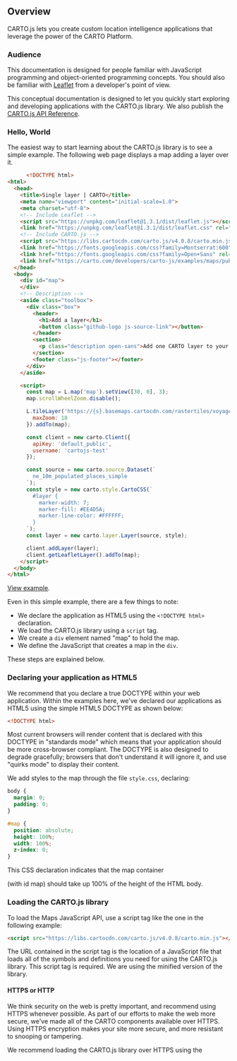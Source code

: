 ## Overview

CARTO.js lets you create custom location intelligence applications that leverage the power of the CARTO Platform.

### Audience

This documentation is designed for people familiar with JavaScript programming and object-oriented programming concepts. You should also be familiar with [Leaflet](https://leafletjs.com/) from a developer's point of view.

This conceptual documentation is designed to let you quickly start exploring and developing applications with the CARTO.js library. We also publish the [CARTO.js API Reference]({{site.cartojs_docs}}/reference/).

### Hello, World

The easiest way to start learning about the CARTO.js library is to see a simple example. The following web page displays a map adding a layer over it.

```html
      <!DOCTYPE html>
<html>
  <head>
    <title>Single layer | CARTO</title>
    <meta name="viewport" content="initial-scale=1.0">
    <meta charset="utf-8">
    <!-- Include Leaflet -->
    <script src="https://unpkg.com/leaflet@1.3.1/dist/leaflet.js"></script>
    <link href="https://unpkg.com/leaflet@1.3.1/dist/leaflet.css" rel="stylesheet">
    <!-- Include CARTO.js -->
    <script src="https://libs.cartocdn.com/carto.js/v4.0.8/carto.min.js"></script>
    <link href="https://fonts.googleapis.com/css?family=Montserrat:600" rel="stylesheet">
    <link href="https://fonts.googleapis.com/css?family=Open+Sans" rel="stylesheet">
    <link href="https://carto.com/developers/carto-js/examples/maps/public/style.css" rel="stylesheet">
  </head>
  <body>
    <div id="map">
    </div>
    <!-- Description -->
    <aside class="toolbox">
      <div class="box">
        <header>
          <h1>Add a layer</h1>
          <button class="github-logo js-source-link"></button>
        </header>
        <section>
          <p class="description open-sans">Add one CARTO layer to your map.</p>
        </section>
        <footer class="js-footer"></footer>
      </div>
    </aside>

    <script>
      const map = L.map('map').setView([30, 0], 3);
      map.scrollWheelZoom.disable();

      L.tileLayer('https://{s}.basemaps.cartocdn.com/rastertiles/voyager_nolabels/{z}/{x}/{y}.png', {
        maxZoom: 18
      }).addTo(map);

      const client = new carto.Client({
        apiKey: 'default_public',
        username: 'cartojs-test'
      });

      const source = new carto.source.Dataset(`
        ne_10m_populated_places_simple
      `);
      const style = new carto.style.CartoCSS(`
        #layer {
          marker-width: 7;
          marker-fill: #EE4D5A;
          marker-line-color: #FFFFFF;
        }
      `);
      const layer = new carto.layer.Layer(source, style);

      client.addLayer(layer);
      client.getLeafletLayer().addTo(map);
    </script>
  </body>
</html>
```

[View example]({{site.cartojs_docs}}/examples/#example-add-a-layer).

Even in this simple example, there are a few things to note:

  - We declare the application as HTML5 using the `<!DOCTYPE html>` declaration.
  - We load the CARTO.js library using a `script` tag.
  - We create a `div` element named "map" to hold the map.
  - We define the JavaScript that creates a map in the `div`.

These steps are explained below.

### Declaring your application as HTML5

We recommend that you declare a true DOCTYPE within your web application. Within the examples here, we've declared our applications as HTML5 using the simple HTML5 DOCTYPE as shown below:

```html
<!DOCTYPE html>
```

Most current browsers will render content that is declared with this DOCTYPE in "standards mode" which means that your application should be more cross-browser compliant. The DOCTYPE is also designed to degrade gracefully; browsers that don't understand it will ignore it, and use "quirks mode" to display their content.

We add styles to the map through the file `style.css`, declaring:

```css
body {
  margin: 0;
  padding: 0;
}

#map {
  position: absolute;
  height: 100%;
  width: 100%;
  z-index: 0;
}
```

This CSS declaration indicates that the map container <div> (with id map) should take up 100% of the height of the HTML body.

### Loading the CARTO.js library

To load the Maps JavaScript API, use a script tag like the one in the following example:

```html
<script src="https://libs.cartocdn.com/carto.js/v4.0.8/carto.min.js"></script>
```

The URL contained in the script tag is the location of a JavaScript file that loads all of the symbols and definitions you need for using the CARTO.js library. This script tag is required. We are using the minified version of the library.

#### HTTPS or HTTP
We think security on the web is pretty important, and recommend using HTTPS whenever possible. As part of our efforts to make the web more secure, we've made all of the CARTO components available over HTTPS. Using HTTPS encryption makes your site more secure, and more resistant to snooping or tampering.

We recommend loading the CARTO.js library over HTTPS using the <script> tag provided above.

#### Libraries

When loading the CARTO.js library via the URL you may optionally load additional libraries through use of the libraries URL parameter. Libraries are modules of code that provide additional functionality to the main Maps JavaScript API but are not loaded unless you specifically request them.

### Map DOM Elements

```html
<div id="map"></div>
```

For the map to display on a web page, we must reserve a spot for it. Commonly, we do this by creating a named div element and obtaining a reference to this element in the browser's document object model (DOM).

In the example above, we used CSS to set the height of the map div to "100%". This will expand to fit the size on mobile devices. You may need to adjust the width and height values based on the browser's screensize and padding.

### Map options

In this example, we are using Leaflet to render the map:

```javascript
const map = L.map('map').setView([30, 0], 3);
```

The common options for every map are: `center` and `zoom`. In this case, we are setting these with [Leaflet's setView method](https://leafletjs.com/reference-1.3.0.html#map-setview).

#### Zoom Levels

The initial resolution at which to display the map is set by the zoom property, where zoom 0 corresponds to a map of the Earth fully zoomed out, and larger zoom levels zoom in at a higher resolution. Specify zoom level as an integer. In our case, we are setting up this as **3**.

### Troubleshooting

If your code isn't working:

  - Look for typos. Remember that JavaScript is a case-sensitive language.
  - Check the basics. Some of the most common problems occur with the initial map creation. Such as:
    - Confirm that you've specified the zoom and center properties in your map options.
    - Ensure that you have declared a div element in which the map will appear on the screen.
    - Ensure that the div element for the map has a height.
    - Refer to our [examples]({{site.cartojs_docs}}/examples/) for a reference implementation.
  - Use a JavaScript debugger to help identify problems. Chrome Developer Tools is a good one.
  - Post questions to the [GIS Stack Exchange using the `CARTO` tag](https://gis.stackexchange.com/questions/tagged/carto). Guidelines on how to post great questions are available on the [support page]({{site.cartojs_docs}}/support/).
